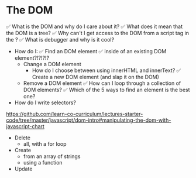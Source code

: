 # The DOM
✅ What is the DOM and why do I care about it?
✅ What does it mean that the DOM is a tree?
✅ Why can't I get access to the DOM from a script tag in the <head>?
✅ What is debugger and why is it cool?
* How do I:
  ✅ Find an DOM element
    ✅ inside of an existing DOM element?!?!?!?
  * Change a DOM element
    * How do I choose between using innerHTML and innerText?
  ✅ Create a new DOM element (and slap it on the DOM)
  * Remove a DOM element
✅ How can I loop through a collection of DOM elements?
✅ Which of the 5 ways to find an element is the best one?
* How do I write selectors?

https://github.com/learn-co-curriculum/lectures-starter-code/tree/master/javascript/dom-intro#manipulating-the-dom-with-javascript-chart

* Delete
  * all, with a for loop
* Create
  * from an array of strings
  * using a function
* Update

